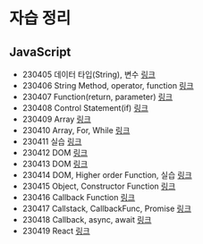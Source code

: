 # 자습 정리

## JavaScript
- 230405 데이터 타입(String), 변수 [링크](https://github.com/Hyn2/Udemy_JavaScript/tree/master/0405)
- 230406 String Method, operator, function [링크](https://github.com/Hyn2/Udemy_JavaScript/tree/master/0406)
- 230407 Function(return, parameter) [링크](https://github.com/Hyn2/Udemy_JavaScript/tree/master/0407)
- 230408 Control Statement(if) [링크](https://github.com/Hyn2/Udemy_JavaScript/tree/master/0408)
- 230409 Array [링크](https://github.com/Hyn2/Udemy_JavaScript/tree/master/0409)
- 230410 Array, For, While [링크](https://github.com/Hyn2/Udemy_JavaScript/tree/master/0410)
- 230411 실습 [링크](https://github.com/Hyn2/Udemy_JavaScript/tree/master/0411)
- 230412 DOM [링크](https://github.com/Hyn2/Udemy_JavaScript/tree/master/0412)
- 230413 DOM [링크](https://github.com/Hyn2/Udemy_JavaScript/tree/master/0413)
- 230414 DOM, Higher order Function, 실습 [링크](https://github.com/Hyn2/Udemy_JavaScript/tree/master/0414)
- 230415 Object, Constructor Function [링크](https://github.com/Hyn2/Udemy_JavaScript/tree/master/0415)
- 230416 Callback Function [링크](https://github.com/Hyn2/Udemy_JavaScript/tree/master/0416)
- 230417 Callstack, CallbackFunc, Promise [링크](https://github.com/Hyn2/Udemy_JavaScript/tree/master/0417)
- 230418 Callback, async, await [링크](https://github.com/Hyn2/Udemy_JavaScript/tree/master/0418)
- 230419 React [링크](https://codesandbox.io/s/optimistic-black-g76sv2)